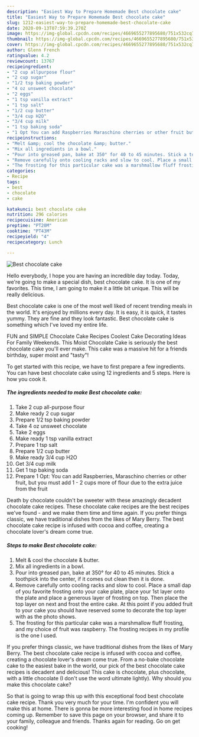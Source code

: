 ```yaml
---
description: "Easiest Way to Prepare Homemade Best chocolate cake"
title: "Easiest Way to Prepare Homemade Best chocolate cake"
slug: 1212-easiest-way-to-prepare-homemade-best-chocolate-cake
date: 2020-09-13T07:59:39.270Z
image: https://img-global.cpcdn.com/recipes/4669655277895680/751x532cq70/best-chocolate-cake-recipe-main-photo.jpg
thumbnail: https://img-global.cpcdn.com/recipes/4669655277895680/751x532cq70/best-chocolate-cake-recipe-main-photo.jpg
cover: https://img-global.cpcdn.com/recipes/4669655277895680/751x532cq70/best-chocolate-cake-recipe-main-photo.jpg
author: Glenn French
ratingvalue: 4.2
reviewcount: 13767
recipeingredient:
- "2 cup allpurpose flour"
- "2 cup sugar"
- "1/2 tsp baking powder"
- "4 oz unsweet chocolate"
- "2 eggs"
- "1 tsp vanilla extract"
- "1 tsp salt"
- "1/2 cup butter"
- "3/4 cup H2O"
- "3/4 cup milk"
- "1 tsp baking soda"
- "1 Opt You can add Raspberries Maraschino cherries or other fruit but you must add 1  2 cups more of flour due to the extra juice from the fruit"
recipeinstructions:
- "Melt &amp; cool the chocolate &amp; butter."
- "Mix all ingredients in a bowl."
- "Pour into greased pan, bake at 350° for 40 to 45 minutes. Stick a toothpick into the center, if it comes out clean then it is done."
- "Remove carefully onto cooling racks and slow to cool. Place a small dap of you favorite frosting onto your cake plate, place your 1st layer onto the plate and place a generous layer of frosting on top. Then place the top layer on next and frost the entire cake. At this point if you added fruit to your cake you should have reserved some to decorate the top layer with as the photo shows."
- "The frosting for this particular cake was a marshmallow fluff frosting, and my choice of fruit was raspberry. The frosting recipes in my profile is the one I used."
categories:
- Recipe
tags:
- best
- chocolate
- cake

katakunci: best chocolate cake 
nutrition: 296 calories
recipecuisine: American
preptime: "PT20M"
cooktime: "PT43M"
recipeyield: "4"
recipecategory: Lunch

---
```



![Best chocolate cake](https://img-global.cpcdn.com/recipes/4669655277895680/751x532cq70/best-chocolate-cake-recipe-main-photo.jpg)

Hello everybody, I hope you are having an incredible day today. Today, we're going to make a special dish, best chocolate cake. It is one of my favorites. This time, I am going to make it a little bit unique. This will be really delicious.

Best chocolate cake is one of the most well liked of recent trending meals in the world. It's enjoyed by millions every day. It is easy, it is quick, it tastes yummy. They are fine and they look fantastic. Best chocolate cake is something which I've loved my entire life.

FUN and SIMPLE Chocolate Cake Recipes Coolest Cake Decorating Ideas For Family Weekends. This Moist Chocolate Cake is seriously the best chocolate cake you&#39;ll ever make. This cake was a massive hit for a friends birthday, super moist and &#34;tasty&#34;!


To get started with this recipe, we have to first prepare a few ingredients. You can have best chocolate cake using 12 ingredients and 5 steps. Here is how you cook it.

<!--inarticleads1-->

##### The ingredients needed to make Best chocolate cake:

1. Take 2 cup all-purpose flour
1. Make ready 2 cup sugar
1. Prepare 1/2 tsp baking powder
1. Take 4 oz unsweet chocolate
1. Take 2 eggs
1. Make ready 1 tsp vanilla extract
1. Prepare 1 tsp salt
1. Prepare 1/2 cup butter
1. Make ready 3/4 cup H2O
1. Get 3/4 cup milk
1. Get 1 tsp baking soda
1. Prepare 1 Opt: You can add Raspberries, Maraschino cherries or other fruit, but you must add 1 - 2 cups more of flour due to the extra juice from the fruit


Death by chocolate couldn&#39;t be sweeter with these amazingly decadent chocolate cake recipes. These chocolate cake recipes are the best recipes we&#39;ve found - and we make them time and time again. If you prefer things classic, we have traditional dishes from the likes of Mary Berry. The best chocolate cake recipe is infused with cocoa and coffee, creating a chocolate lover&#39;s dream come true. 

<!--inarticleads2-->

##### Steps to make Best chocolate cake:

1. Melt &amp; cool the chocolate &amp; butter.
1. Mix all ingredients in a bowl.
1. Pour into greased pan, bake at 350° for 40 to 45 minutes. Stick a toothpick into the center, if it comes out clean then it is done.
1. Remove carefully onto cooling racks and slow to cool. Place a small dap of you favorite frosting onto your cake plate, place your 1st layer onto the plate and place a generous layer of frosting on top. Then place the top layer on next and frost the entire cake. At this point if you added fruit to your cake you should have reserved some to decorate the top layer with as the photo shows.
1. The frosting for this particular cake was a marshmallow fluff frosting, and my choice of fruit was raspberry. The frosting recipes in my profile is the one I used.


If you prefer things classic, we have traditional dishes from the likes of Mary Berry. The best chocolate cake recipe is infused with cocoa and coffee, creating a chocolate lover&#39;s dream come true. From a no-bake chocolate cake to the easiest bake in the world, our pick of the best chocolate cake recipes is decadent and delicious! This cake is chocolate, plus chocolate, with a little chocolate (I don&#39;t use the word ultimate lightly). Why should you make this chocolate cake? 

So that is going to wrap this up with this exceptional food best chocolate cake recipe. Thank you very much for your time. I'm confident you will make this at home. There is gonna be more interesting food in home recipes coming up. Remember to save this page on your browser, and share it to your family, colleague and friends. Thanks again for reading. Go on get cooking!
